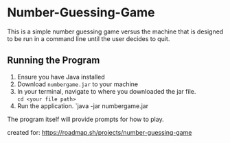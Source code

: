 # Number-Guessing-Game
This is a simple number guessing game versus the machine that is designed to be run in a command line until the user decides to quit.

## Running the Program
1. Ensure you have Java installed
2. Download `numbergame.jar` to your machine
3. In your terminal, navigate to where you downloaded the jar file.  
   `cd <your file path>`
4. Run the application.
   `java -jar numbergame.jar

The program itself will provide prompts for how to play.


created for: https://roadmap.sh/projects/number-guessing-game
